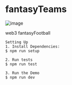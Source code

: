 # fantasyTeams

![image](https://user-images.githubusercontent.com/83500098/204089812-ba260d01-1913-4feb-bdc1-e1577b40a07a.png)

web3 fantasyFootball

```shell
Setting Up
1. Install Dependencies:
$ npm run setup

2. Run tests
$ npm run test

3. Run the Demo
$ npm run dev
```
